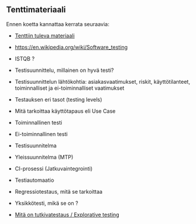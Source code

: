 ## Tenttimateriaali

Ennen koetta kannattaa kerrata seuraavia:

  * [Tenttiin tuleva materiaali](https://drive.google.com/folderview?id=0B-hPgXTXfK9EfjZ6a1RBRkcxWC1tYXRCVUlDT25TdmZrN0l4d0p5bEc2dkVVSTVOc2NVQXM&usp=sharing)

  * https://en.wikipedia.org/wiki/Software_testing
  * ISTQB ?
  * Testisuunnittelu, millainen on hyvä testi?
  * Testisuunnittelun lähtökohtia: asiakasvaatimukset, riskit, käyttötilanteet, toiminnalliset ja ei-toiminnalliset vaatimukset
  * Testauksen eri tasot (testing levels)
  * Mitä tarkoittaa käyttötapaus eli Use Case
  * Toiminnallinen testi
  * Ei-toiminnallinen testi
  * Testisuunnitelma
  * Yleissuunnitelma (MTP)
  * CI-prosessi (Jatkuvaintegrointi)
  * Testiautomaatio
  * Regressiotestaus, mitä se tarkoittaa
  * Yksikkötesti, mikä se on ? 
  * [Mitä on tutkivatestaus / Explorative testing](https://en.wikipedia.org/wiki/Exploratory_testing)


 